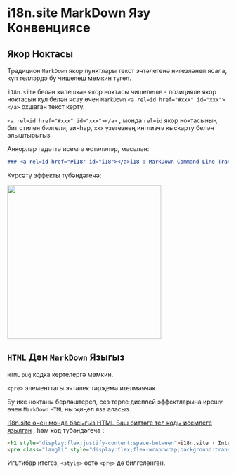 # i18n.site MarkDown Язу Конвенциясе

## Якор Ноктасы

Традицион `MarkDown` якор пунктлары текст эчтәлегенә нигезләнеп ясала, күп телләрдә бу чишелеш мөмкин түгел.

`i18n.site` белән килешкән якор ноктасы чишелеше - позицияле якор ноктасын кул белән ясау өчен `MarkDown` `<a rel=id href="#xxx" id="xxx"></a>` охшаган текст кертү.

`<a rel=id href="#xxx" id="xxx"></a>` , монда `rel=id` якор ноктасының бит стилен билгели, зинһар, `xxx` үзегезнең инглизчә кыскарту белән алыштырыгыз.

Анкорлар гадәттә исемгә өстәләләр, мәсәлән:

```md
### <a rel=id href="#i18" id="i18"></a>i18 : MarkDown Command Line Translation Tool
```

Күрсәтү эффекты түбәндәгечә:

<img src="//p.3ti.site/1721381136.avif" width="350">

## `HTML` Дән `MarkDown` Языгыз

`HTML` `pug` кодка кертелергә мөмкин.

`<pre>` элементтагы эчтәлек тәрҗемә ителмәячәк.

Бу ике ноктаны берләштереп, сез төрле дисплей эффектларына ирешү өчен `MarkDown` `HTML` ны җиңел яза аласыз.

[i18n.site өчен монда басыгыз HTML Баш биттәге тел коды исемлеге язылган](//raw.githubusercontent.com/i18n-site/md/main/zh/README.md) , һәм код түбәндәгечә :

```html
<h1 style="display:flex;justify-content:space-between">i18n.site ⋅ International Solutions<img src="//p.3ti.site/logo.svg" style="user-select:none;margin-top:-1px;width:42px"></h1>
<pre class="langli" style="display:flex;flex-wrap:wrap;background:transparent;border:1px solid #eee;font-size:12px;box-shadow:0 0 3px inset #eee;padding:12px 5px 4px 12px;justify-content:space-between;"><style>pre.langli i{font-weight:300;font-family:s;margin-right:2px;margin-bottom:8px;font-style:normal;color:#666;border-bottom:1px dashed #ccc;}</style><i>English</i><i>简体中文</i><i>Deutsch</i> … …</pre>
```

Игътибар итегез, `<style>` өстә `<pre>` дә билгеләнгән.